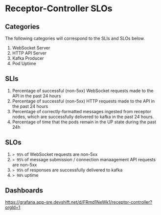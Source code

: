 # Receptor-Controller SLOs

## Categories
The following categories will correspond to the SLIs and SLOs below.

1. WebSocket Server
1. HTTP API Server
1. Kafka Producer
1. Pod Uptime

## SLIs
1. Percentage of successful (non-5xx) WebSocket requests made to the API in the past 24 hours
1. Percentage of successful (non-5xx) HTTP requests made to the API in the past 24 hours
1. Percentage of correctly-formatted messages ingested from receptor nodes, which are successfully delivered to kafka in the past 24 hours.
1. Percentage of time that the pods remain in the UP state during the past 24h

## SLOs

1. `> 95%` of WebSocket requests are non-5xx
1. `> 95%` of message submission / connection manaagement API requests are non-5xx
1. `> 95%` of responses are successfully delivered to kafka
1. `> 98%` uptime

## Dashboards

https://grafana.app-sre.devshift.net/d/FRmd1NeWk1/receptor-controller?orgId=1
